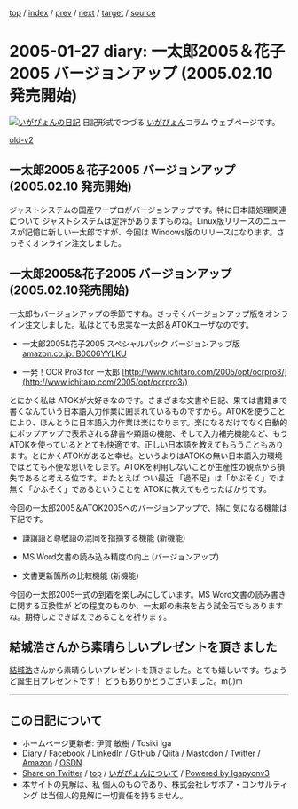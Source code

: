 [top](../index.html) 
 / [index](index.html) 
 / [prev](ig050125.html) 
 / [next](ig050128.html) 
 / [target](https://www.igapyon.jp/igapyon/diary/2005/ig050127.html) 
 / [source](https://github.com/igapyon/diary/blob/master/2005/ig050127.src.md) 

2005-01-27 diary: 一太郎2005＆花子2005 バージョンアップ (2005.02.10 発売開始)
=====================================================================================================
[![いがぴょんの日記](https://www.igapyon.jp/igapyon/diary/images/iga200306s.jpg "いがぴょん")](https://www.igapyon.jp/igapyon/diary/memo/memoigapyon.html) 日記形式でつづる [いがぴょん](https://www.igapyon.jp/igapyon/diary/memo/memoigapyon.html)コラム ウェブページです。

[old-v2](ig050127-orig.html)

## 一太郎2005＆花子2005 バージョンアップ (2005.02.10 発売開始)

ジャストシステムの国産ワープロがバージョンアップです。特に日本語処理関連について ジャストシステムは定評がありますものね。Linux版リリースのニュースが記憶に新しい一太郎ですが、今回は Windows版のリリースになります。さっそくオンライン注文しました。


## 一太郎2005&花子2005 バージョンアップ (2005.02.10発売開始)

一太郎もバージョンアップの季節ですね。さっそくバージョンアップ版をオンライン注文しました。私はとても忠実な一太郎＆ATOKユーザなのです。

* 一太郎2005&花子2005 スペシャルパック バージョンアップ版 [amazon.co.jp: B0006YYLKU](http://www.amazon.co.jp/exec/obidos/ASIN/B0006YYLKU/igapyondiary-22)
  
* 一発！OCR Pro3 for 一太郎 [http://www.ichitaro.com/2005/opt/ocrpro3/](http://www.ichitaro.com/2005/opt/ocrpro3/)

とにかく私は ATOKが大好きなのです。さまざまな文書や日記、果ては書籍まで書くなんていう日本語入力作業に囲まれているものですから。ATOKを使うことにより、ほんとうに日本語入力作業は楽になります。楽になるだけでなく自動的にポップアップで表示される辞書や類語の機能、そして入力補完機能など、もう
ATOKを使っているととても快適です。正しい日本語を教えてもらうこともあります。とにかくATOKがあると幸せ。というよりはATOKの無い日本語入力環境ではとても不便な思いをします。ATOKを利用しないことが生産性の観点から損失であると考える位です。＃たとえば つい最近 「過不足」は「かぶそく」では無く「かふそく」であるということを ATOKに教えてもらったばかりです。

今回の一太郎2005＆ATOK2005へのバージョンアップで、特に 気になる機能は下記です。

* 謙譲語と尊敬語の混同を指摘する機能 (新機能)
  
* MS Word文書の読み込み精度の向上 (バージョンアップ)
  
* 文書更新箇所の比較機能 (新機能)

今回の一太郎2005一式の到着を楽しみにしています。MS Word文書の読み書きに関する互換性が どの程度のものか、一太郎の未来を占う試金石でもありますね。期待したできばえであることを祈ります。

## 結城浩さんから素晴らしいプレゼントを頂きました

[結城浩](http://www.hyuki.com/)さんから素晴らしいプレゼントを頂きました。とても嬉しいです。ちょうど誕生日プレゼントです！ どうもありがとうございました。m(_._)m


----------------------------------------------------------------------------------------------------

## この日記について

* ホームページ更新者: 伊賀 敏樹 / Tosiki Iga
* [Diary](https://www.igapyon.jp/igapyon/diary/) / [Facebook](https://www.facebook.com/igapyon) / [LinkedIn](https://www.linkedin.com/in/toshikiiga) / [GitHub](https://github.com/igapyon) / [Qiita](https://qiita.com/igapyon) / [Mastodon](https://social.vivaldi.net/@igapyon) / [Twitter](https://twitter.com/ToshikiIga) / [Amazon](https://www.amazon.co.jp/%E4%BC%8A%E8%B3%80-%E6%95%8F%E6%A8%B9/e/B004LTQWCQ) / [OSDN](https://ja.osdn.net/users/iga/)
* [Share on Twitter](https://twitter.com/intent/tweet?hashtags=igapyon%2Cdiary%2C%E3%81%84%E3%81%8C%E3%81%B4%E3%82%87%E3%82%93&text=%E4%B8%80%E5%A4%AA%E9%83%8E2005%EF%BC%86%E8%8A%B1%E5%AD%902005+%E3%83%90%E3%83%BC%E3%82%B8%E3%83%A7%E3%83%B3%E3%82%A2%E3%83%83%E3%83%97+%282005.02.10+%E7%99%BA%E5%A3%B2%E9%96%8B%E5%A7%8B%29&url=https%3A%2F%2Fwww.igapyon.jp%2Figapyon%2Fdiary%2F2005%2Fig050127.html) / [top](../index.html) / [いがぴょんについて](https://www.igapyon.jp/igapyon/diary/memo/memoigapyon.html) / [Powered by Igapyonv3](https://github.com/igapyon/igapyonv3)
* 本サイトの見解は、私 個人のものであり、株式会社レザボア・コンサルティング は当個人的見解に一切責任を持ちません。 
